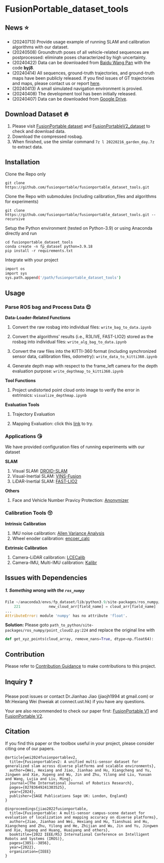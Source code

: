 # FusionPortable_dataset_tools

## News :star:
* (20240713) Provide usage example of running SLAM and calibration algorithms with our dataset.
* (20240508) Groundtruth poses of all vehicle-related sequences are postprocessed: eliminate poses characterized by high uncertainty.
* (20240422) Data can be downloaded from <a href="https://pan.baidu.com/s/1lZwK-TNrCyoyC9oWEs8jUg?pwd=byj8">Baidu Wang Pan</a> with the code <b>byj8</b>.
* (20240414) All sequences, ground-truth trajectories, and ground-truth maps have been publicly released. If you find issues of GT trajectories and maps, please contact us or report <a href="https://github.com/fusionportable/fusionportable_dataset_tools/issues">here</a>.
* (20240413) A small simulated navigation environment is provied.
* (20240408) The development tool has been initially released.
* (20240407) Data can be downloaded from <a href="https://drive.google.com/drive/folders/1PYhnf3PlY5r0hbyzWDGTUTPxRMl6SYa-?usp=sharing">Google Drive</a>. 

## Download Dataset :fire:
1. Please visit [FusionPortable dataset](https://fusionportable.github.io/dataset/fusionportable) and [FusionPortableV2_dataset](https://fusionportable.github.io/dataset/fusionportable_v2) to check and download data.
2. Download the compressed rosbag.
3. When finished, use the similar command ```7z l 20220216_garden_day.7z``` to extract data.

<!-- ### Notice 20230928
Please add this line in ```/etc/hosts```: ```143.89.6.5 www.ram-lab.com filebrowser.ram-lab.com``` to visit the dataset page. -->

## Installation
Clone the Repo only
```
git clone https://github.com/fusionportable/fusionportable_dataset_tools.git
```
Clone the Repo with submodules (including calibration_files and algorithms for experiments)
```
git clone https://github.com/fusionportable/fusionportable_dataset_tools.git --recursive
```
Setup the Python environment (tested on Python-3.9) or using Anaconda directly and run
```
cd fusionportable_dataset_tools
conda create -n fp_dataset python=3.9.18
pip install -r requirements.txt
```
Integrate with your project
```sh
import os
import sys
sys.path.append('/path/fusionportable_dataset_tools')
```

## Usage
### Parse ROS bag and Process Data :heart_eyes:
**Data-Loader-Related Functions**
1. Convert the raw rosbag into individual files: 
```write_bag_to_data.ipynb```

2. Convert the algorithms' results (i.e., R3LIVE, FAST-LIO2) stored as the rosbag into individual files: ```write_alg_bag_to_data.ipynb```

3. Convert the raw files into the KITTI-360 format (including synchronized sensor data, callibration files, odometry): ```write_data_to_kitti360.ipynb```

4. Generate depth map with respect to the frame_left camera for the depth evaluation purpose: ```write_depthmap_to_kitti360.ipynb```

**Tool Functions**
1. Project undistorted point cloud onto image to verify the error in extrinsics: 
```visualize_depthmap.ipynb```

**Evaluation Tools**
1. Trajectory Evaluation

2. Mapping Evaluation: click this [link](evaluation/map_evaluation) to try. 

### Applications :kissing_heart:
We have provided configuration files of running experiments with our dataset

**SLAM**
  1. Visual SLAM: [DROID-SLAM](https://github.com/fusionportable/DROID-SLAM)
  2. Visual-Inertial SLAM: [VINS-Fusion](https://github.com/fusionportable/vins_fusion)
  2. LiDAR-Inertial SLAM: [FAST-LIO2](https://github.com/fusionportable/fastlio2)

**Others**
  1. Face and Vehicle Number Pravicy Protection: [Anonymizer](https://github.com/fusionportable/Anonymizer)

### Calibration Tools :kissing_closed_eyes:
**Intrinsic Calibration**
  1. IMU noise calibration: [Allen Variance Analysis](https://github.com/fusionportable/allan_variance_ros)
  2. Wheel enoder calibration: [encoer_calc](calibration/encoder_calc/)

**Extrinsic Calibration**
  1. Camera-LiDAR calibration: [LCECalib](https://github.com/HKUSTGZ-IADC/LCECalib)
  2. Camera-IMU, Multi-IMU calibration: [Kalibr](https://github.com/ethz-asl/kalibr)

## Issues with Dependencies
##### 1. Something wrong with the ```ros_numpy```
```python
File ~/anaconda3/envs/fp_dataset/lib/python3.9/site-packages/ros_numpy/point_cloud2.py:224
    221             new_cloud_arr[field_name] = cloud_arr[field_name]
...
AttributeError: module 'numpy' has no attribute 'float'.
```
**Solution:** Please goto ```path_to_python/site-packages/ros_numpy/point_cloud2.py:224``` and replace the original line with
```python
def get_xyz_points(cloud_array, remove_nans=True, dtype=np.float64):
```

## Contribution
Please refer to [Contribution Guidance](doc/contribution.md) to make contributions to this project.

## Inquiry :question:
Please post issues or contact Dr.Jianhao Jiao (jiaojh1994 at gmail.com) or Mr.Hexiang Wei (hweiak at connect.ust.hk) if you have any questions.

Your are also recommended to check our paper first: [FusionPortable V1](doc/paper_fusionportable_iros2022.pdf) and [FusionPortable V2](doc/paper_fusionportablev2.pdf).

## Citation
If you find this paper or the toolbox useful in your project, please consider citing one of our papers.
```
@article{wei2024fusionportablev2,
  title={Fusionportablev2: A unified multi-sensor dataset for generalized slam across diverse platforms and scalable environments},
  author={Wei, Hexiang and Jiao, Jianhao and Hu, Xiangcheng and Yu, Jingwen and Xie, Xupeng and Wu, Jin and Zhu, Yilong and Liu, Yuxuan and Wang, Lujia and Liu, Ming},
  journal={The International Journal of Robotics Research},
  pages={02783649241303525},
  year={2024},
  publisher={SAGE Publications Sage UK: London, England}
}
```

```
@inproceedings{jiao2022fusionportable,
  title={Fusionportable: A multi-sensor campus-scene dataset for evaluation of localization and mapping accuracy on diverse platforms},
  author={Jiao, Jianhao and Wei, Hexiang and Hu, Tianshuai and Hu, Xiangcheng and Zhu, Yilong and He, Zhijian and Wu, Jin and Yu, Jingwen and Xie, Xupeng and Huang, Huaiyang and others},
  booktitle={2022 IEEE/RSJ International Conference on Intelligent Robots and Systems (IROS)},
  pages={3851--3856},
  year={2022},
  organization={IEEE}
}
```
